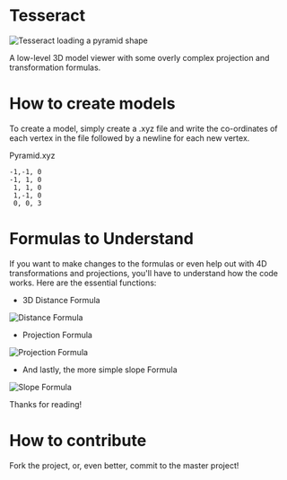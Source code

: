 # Tesseract
![Tesseract loading a pyramid shape](http://i.imgur.com/T0SliZZ.png)

A low-level 3D model viewer with some overly complex projection and transformation formulas.

# How to create models

To create a model, simply create a .xyz file and write the co-ordinates of each vertex in the file followed by a newline for each new vertex.

Pyramid.xyz
```
-1,-1, 0
-1, 1, 0
 1, 1, 0
 1,-1, 0
 0, 0, 3
```

# Formulas to Understand
If you want to make changes to the formulas or even help out with 4D transformations and projections, you'll have to understand how the code works. Here are the essential functions:

* 3D Distance Formula

![Distance Formula](http://emcf.github.io/projects_files/Distance.png)

* Projection Formula

![Projection Formula](http://emcf.github.io/projects_files/PerspectiveProjection.png)

* And lastly, the more simple slope Formula

![Slope Formula](http://emcf.github.io/projects_files/Slope.png)

Thanks for reading!

# How to contribute
Fork the project, or, even better, commit to the master project!
